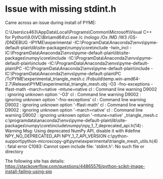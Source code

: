 # Issue with missing stdint.h

Came across an issue during install of PYME:

C:\Users\cs463\AppData\Local\Programs\Common\Microsoft\Visual C++ for Python\9.0\VC\Bin\amd64\cl.exe /c /nologo /Ox /MD /W3 /GS- /DNDEBUG -IPYME\experimental -IC:\ProgramData\Anaconda2\envs\pyme-default-plain\lib\site-packages\numpy\core\include -Iwin_incl -IC:\ProgramData\Anaconda2\envs\pyme-default-plain\lib\site-packages\numpy\core\include -IC:\ProgramData\Anaconda2\envs\pyme-default-plain\include -IC:\ProgramData\Anaconda2\envs\pyme-default-plain\PC -IC:\ProgramData\Anaconda2\envs\pyme-default-plain\include -IC:\ProgramData\Anaconda2\envs\pyme-default-plain\PC /TcPYME\experimental\_triangle_mesh.c /Fobuild\temp.win-amd64-2.7\Release\PYME\experimental\_triangle_mesh.obj -O3 -fno-exceptions -ffast-math -march=native -mtune=native
cl : Command line warning D9002 : ignoring unknown option '-O3'
cl : Command line warning D9002 : ignoring unknown option '-fno-exceptions'
cl : Command line warning D9002 : ignoring unknown option '-ffast-math'
cl : Command line warning D9002 : ignoring unknown option '-march=native'
cl : Command line warning D9002 : ignoring unknown option '-mtune=native'
_triangle_mesh.c
c:\programdata\anaconda2\envs\pyme-default-plain\lib\site-packages\numpy\core\include\numpy\npy_1_7_deprecated_api.h(14) : Warning Msg: Using deprecated NumPy API, disable it with #define NPY_NO_DEPRECATED_API NPY_1_7_API_VERSION
c:\python-support\python-microscopy-git\pyme\experimental\triangle_mesh_utils.h(4) : fatal error C1083: Cannot open include file: 'stdint.h': No such file or directory

The following site has details: https://stackoverflow.com/questions/44865576/python-scikit-image-install-failing-using-pip
